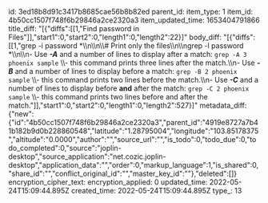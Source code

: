 id: 3ed18b8d91c3417b8685cae56b8b82ed
parent_id: 
item_type: 1
item_id: 4b50cc1507f748f6b29846a2ce2320a3
item_updated_time: 1653404791866
title_diff: "[{\"diffs\":[[1,\"Find password in Files\"]],\"start1\":0,\"start2\":0,\"length1\":0,\"length2\":22}]"
body_diff: "[{\"diffs\":[[1,\"grep -i password *\\\n\\\n\\\\# Print only the files\\\n\\\ngrep -l password *\\\n\\\n- Use  ***-A*** and a number of lines to display after a match:  `grep -A 3 phoenix sample`  \\\\- this command prints three lines after the match.\\\n- Use  ***-B*** and a number of lines to display before a match:  `grep -B 2 phoenix sample`  \\\\- this command prints two lines before the match.\\\n- Use  ***-C*** and a number of lines to display before  **and**  after the match:  `grep -C 2 phoenix sample`  \\\\- this command prints two lines before and after the match.\"]],\"start1\":0,\"start2\":0,\"length1\":0,\"length2\":527}]"
metadata_diff: {"new":{"id":"4b50cc1507f748f6b29846a2ce2320a3","parent_id":"4919e8727a7b41b182b9d0b228860548","latitude":"1.28795004","longitude":"103.85178375","altitude":"0.0000","author":"","source_url":"","is_todo":0,"todo_due":0,"todo_completed":0,"source":"joplin-desktop","source_application":"net.cozic.joplin-desktop","application_data":"","order":0,"markup_language":1,"is_shared":0,"share_id":"","conflict_original_id":"","master_key_id":""},"deleted":[]}
encryption_cipher_text: 
encryption_applied: 0
updated_time: 2022-05-24T15:09:44.895Z
created_time: 2022-05-24T15:09:44.895Z
type_: 13